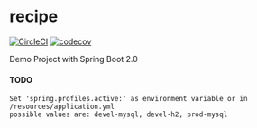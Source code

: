 # recipe
[![CircleCI](https://circleci.com/bb/tomlouiskeller/recipe.svg?style=svg)](https://circleci.com/bb/tomlouiskeller/recipe) [![codecov](https://codecov.io/gh/TomLouisKeller/recipe/branch/master/graph/badge.svg)](https://codecov.io/gh/TomLouisKeller/recipe)


Demo Project with Spring Boot 2.0


#### TODO
```
Set 'spring.profiles.active:' as environment variable or in /resources/application.yml 
possible values are: devel-mysql, devel-h2, prod-mysql
```